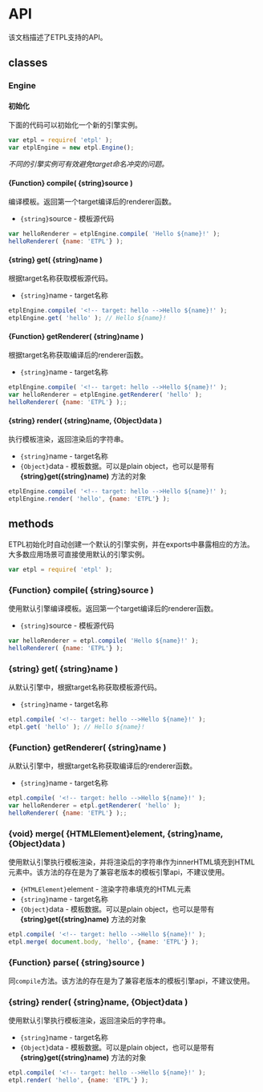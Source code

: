 # API

该文档描述了ETPL支持的API。

## classes


### Engine

#### 初始化

下面的代码可以初始化一个新的引擎实例。

```javascript
var etpl = require( 'etpl' );
var etplEngine = new etpl.Engine();
```

*不同的引擎实例可有效避免target命名冲突的问题。*


#### {Function} compile( {string}source )

编译模板。返回第一个target编译后的renderer函数。

- `{string}`source - 模板源代码

```javascript
var helloRenderer = etplEngine.compile( 'Hello ${name}!' );
helloRenderer( {name: 'ETPL'} );
```


#### {string} get( {string}name )

根据target名称获取模板源代码。

- `{string}`name - target名称


```javascript
etplEngine.compile( '<!-- target: hello -->Hello ${name}!' );
etplEngine.get( 'hello' ); // Hello ${name}!
```


#### {Function} getRenderer( {string}name )

根据target名称获取编译后的renderer函数。

- `{string}`name - target名称

```javascript
etplEngine.compile( '<!-- target: hello -->Hello ${name}!' );
var helloRenderer = etplEngine.getRenderer( 'hello' );
helloRenderer( {name: 'ETPL'} );;
```


#### {string} render( {string}name, {Object}data )

执行模板渲染，返回渲染后的字符串。

- `{string}`name - target名称
- `{Object}`data - 模板数据。可以是plain object，也可以是带有 **{string}get({string}name)** 方法的对象

```javascript
etplEngine.compile( '<!-- target: hello -->Hello ${name}!' );
etplEngine.render( 'hello', {name: 'ETPL'} );
```


## methods

ETPL初始化时自动创建一个默认的引擎实例，并在exports中暴露相应的方法。大多数应用场景可直接使用默认的引擎实例。

```javascript
var etpl = require( 'etpl' );
```

### {Function} compile( {string}source )

使用默认引擎编译模板。返回第一个target编译后的renderer函数。

- `{string}`source - 模板源代码

```javascript
var helloRenderer = etpl.compile( 'Hello ${name}!' );
helloRenderer( {name: 'ETPL'} );
```



### {string} get( {string}name )

从默认引擎中，根据target名称获取模板源代码。

- `{string}`name - target名称

```javascript
etpl.compile( '<!-- target: hello -->Hello ${name}!' );
etpl.get( 'hello' ); // Hello ${name}!
```



### {Function} getRenderer( {string}name )

从默认引擎中，根据target名称获取编译后的renderer函数。

- `{string}`name - target名称

```javascript
etpl.compile( '<!-- target: hello -->Hello ${name}!' );
var helloRenderer = etpl.getRenderer( 'hello' );
helloRenderer( {name: 'ETPL'} );;
```


### {void} merge( {HTMLElement}element, {string}name, {Object}data )

使用默认引擎执行模板渲染，并将渲染后的字符串作为innerHTML填充到HTML元素中。该方法的存在是为了兼容老版本的模板引擎api，不建议使用。

- `{HTMLElement}`element - 渲染字符串填充的HTML元素
- `{string}`name - target名称
- `{Object}`data - 模板数据。可以是plain object，也可以是带有 **{string}get({string}name)** 方法的对象

```javascript
etpl.compile( '<!-- target: hello -->Hello ${name}!' );
etpl.merge( document.body, 'hello', {name: 'ETPL'} );
```


### {Function} parse( {string}source )

同`compile`方法。该方法的存在是为了兼容老版本的模板引擎api，不建议使用。



### {string} render( {string}name, {Object}data )

使用默认引擎执行模板渲染，返回渲染后的字符串。

- `{string}`name - target名称
- `{Object}`data - 模板数据。可以是plain object，也可以是带有 **{string}get({string}name)** 方法的对象

```javascript
etpl.compile( '<!-- target: hello -->Hello ${name}!' );
etpl.render( 'hello', {name: 'ETPL'} );
```
